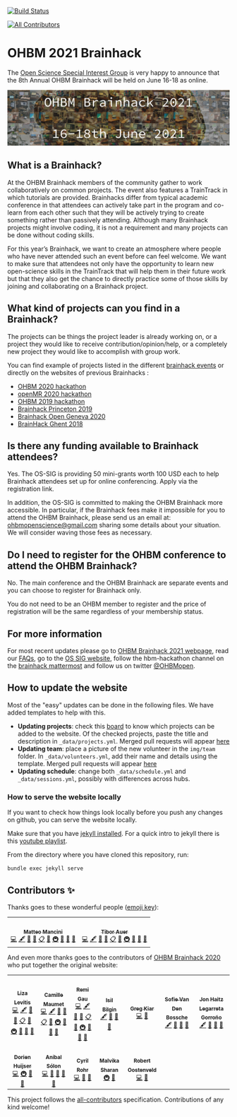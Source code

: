 [![Build Status](https://www.travis-ci.com/ohbm/hackathon2021.svg?branch=main)](https://www.travis-ci.com/ohbm/hackathon2021)
<!-- ALL-CONTRIBUTORS-BADGE:START - Do not remove or modify this section -->
[![All Contributors](https://img.shields.io/badge/all_contributors-12-orange.svg?style=flat-square)](#contributors-)
<!-- ALL-CONTRIBUTORS-BADGE:END -->

# OHBM 2021 Brainhack

The [Open Science Special Interest Group](https://ossig.netlify.com/) is very happy to announce that the 8th Annual OHBM Brainhack will be held on June 16-18 as online.

![landing_image](img/landing_hackathon_2021.jpg)

## What is a Brainhack?

At the OHBM Brainhack members of the community gather to work collaboratively on common projects. The event also features a TrainTrack in which tutorials are provided. Brainhacks differ from typical academic conference in that attendees can actively take part in the program and co-learn from each other such that they will be actively trying to create something rather than passively attending. Although many Brainhack projects might involve coding, it is not a requirement and many projects can be done without coding skills.

For this year’s Brainhack, we want to create an atmosphere where people who have never attended such an event before can feel welcome. We want to make sure that attendees not only have the opportunity to learn new open-science skills in the TrainTrack that will help them in their future work but that they also get the chance to directly practice some of those skills by joining and collaborating on a Brainhack project.

## What kind of projects can you find in a Brainhack?

The projects can be things the project leader is already working on, or a project they would like to receive contribution/opinion/help, or a completely new project they would like to accomplish with group work.

You can find example of projects listed in the different [brainhack events](http://www.brainhack.org/) or directly on the websites of previous Brainhacks :

-   [OHBM 2020 hackathon](https://github.com/ohbm/hackathon2020/issues)
-   [openMR 2020 hackathon](https://github.com/OpenMRBenelux/openmrb2020-hackathon/issues)
-   [OHBM 2019 hackathon](https://github.com/ohbm/hackathon2019/issues)
-   [Brainhack Princeton 2019](https://github.com/brainhack-princeton/brainhack-princeton-2019)
-   [Brainhack Open Geneva 2020](https://brainhack.ch/#portfolio)
-   [BrainHack Ghent 2018](https://brainhackghent.github.io)

## Is there any funding available to Brainhack attendees?

Yes. The OS-SIG is providing 50 mini-grants worth 100 USD each to help Brainhack attendees set up for online conferencing. Apply via the registration link.

In addition, the OS-SIG is committed to making the OHBM Brainhack more accessible. In particular, if the Brainhack fees make it impossible for you to attend the OHBM Brainhack, please send us an email at: ohbmopenscience@gmail.com sharing some details about your situation. We will consider waving those fees as necessary.

## Do I need to register for the OHBM conference to attend the OHBM Brainhack?

No.
The main conference and the OHBM Brainhack are separate events and you can choose to register for Brainhack only.

You do not need to be an OHBM member to register and the price of registration will be the same regardless of your membership status.

## For more information

For most recent updates please go to [OHBM Brainhack 2021 webpage](https://ohbm.github.io/hackathon2021), read our [FAQs](https://ohbm.github.io/hackathon2021/FAQ/), go to the [OS SIG website](https://ossig.netlify.com/), follow the hbm-hackathon channel on the [brainhack mattermost](https://mattermost.brainhack.org/signup_user_complete/?id=orpd9qqjb7gqpnwg5k1fdagrq) and follow us on twitter [@OHBMopen](https://twitter.com/ohbmopen).

## How to update the website

Most of the "easy" updates can be done in the following files. We have added templates to help with this.

-   **Updating projects**: check this [board](https://github.com/ohbm/hackathon2021/projects/2) to know which projects can be added to the website. Of the checked projects, paste the title and description in `_data/projects.yml`. Merged pull requests will appear [here](https://ohbm.github.io/hackathon2021/hackathon/)
-   **Updating team**: place a picture of the new volunteer in the `img/team` folder. In `_data/volunteers.yml`, add their name and details using the template. Merged pull requests will appear [here](https://ohbm.github.io/hackathon2021/team/)
-   **Updating schedule**: change both `_data/schedule.yml` and `_data/sessions.yml`, possibly with differences across hubs.

### How to serve the website locally

If you want to check how things look locally before you push any changes on github, you can serve the website locally.

Make sure that you have [jekyll installed](https://jekyllrb.com/docs/installation/). For a quick intro to jekyll there is this [youtube playlist](https://www.youtube.com/watch?v=T1itpPvFWHI&list=PLLAZ4kZ9dFpOPV5C5Ay0pHaa0RJFhcmcB).

From the directory where you have cloned this repository, run:
```
bundle exec jekyll serve
```

## Contributors ✨

Thanks goes to these wonderful people ([emoji key](https://allcontributors.org/docs/en/emoji-key)):

<!-- ALL-CONTRIBUTORS-LIST:START - Do not remove or modify this section -->
<!-- prettier-ignore-start -->
<!-- markdownlint-disable -->
<table>
  <tr>
    <td align="center"><a href="https://github.com/matteomancini"><img src="https://avatars.githubusercontent.com/u/29856041?v=4" width="100px;" alt=""/><br /><sub><b>Matteo Mancini</b></sub></a><br /><a href="https://github.com/ohbm/hackathon2021/commits?author=matteomancini" title="Code">💻</a> <a href="#content-matteomancini" title="Content">🖋</a> <a href="https://github.com/ohbm/hackathon2021/commits?author=matteomancini" title="Documentation">📖</a> <a href="#design-matteomancini" title="Design">🎨</a> <a href="#eventOrganizing-matteomancini" title="Event Organizing">📋</a> <a href="#ideas-matteomancini" title="Ideas, Planning, & Feedback">🤔</a> <a href="#infra-matteomancini" title="Infrastructure (Hosting, Build-Tools, etc)">🚇</a> <a href="#maintenance-tiborauer" title="Maintenance">🚧</a> <a href="https://github.com/ohbm/hackathon2020/pulls?q=is%3Apr+reviewed-by%3Amatteomancini" title="Reviewed Pull Requests">👀</a> <a href="#projectManagement-matteomancini" title="Project Management">📆</a></td>
    <td align="center"><a href="https://github.com/tiborauer"><img src="https://avatars.githubusercontent.com/u/4816041?v=4" width="100px;" alt=""/><br /><sub><b>Tibor Auer</b></sub></a><br /><a href="https://github.com/ohbm/hackathon2021/commits?author=tiborauer" title="Code">💻</a> <a href="#content-tiborauer" title="Content">🖋</a> <a href="https://github.com/ohbm/hackathon2021/commits?author=tiborauer" title="Documentation">📖</a> <a href="#design-tiborauer" title="Design">🎨</a> <a href="#eventOrganizing-tiborauer" title="Event Organizing">📋</a> <a href="#ideas-tiborauer" title="Ideas, Planning, & Feedback">🤔</a> <a href="#infra-tiborauer" title="Infrastructure (Hosting, Build-Tools, etc)">🚇</a> <a href="#maintenance-matteomancini" title="Maintenance">🚧</a> <a href="https://github.com/ohbm/hackathon2020/pulls?q=is%3Apr+reviewed-by%3Atiborauer" title="Reviewed Pull Requests">👀</a> <a href="#projectManagement-tiborauer" title="Project Management">📆</a></td>
  </tr>
</table>

<!-- markdownlint-enable -->
<!-- prettier-ignore-end -->
<!-- ALL-CONTRIBUTORS-LIST:END -->

And even more thanks goes to the contributors of [OHBM Brainhack 2020](https://ohbm.github.io/hackathon2020) who put together the original website:

<!-- prettier-ignore-start -->
<!-- markdownlint-disable -->

<table>
  <tr>
    <td align="center"><a href="https://github.com/llevitis"><img src="https://avatars3.githubusercontent.com/u/17363738?v=4" width="100px;" alt=""/><br /><sub><b>Liza Levitis</b></sub></a><br /><a href="https://github.com/ohbm/hackathon2020/commits?author=llevitis" title="Code">💻</a> <a href="#content-llevitis" title="Content">🖋</a> <a href="https://github.com/ohbm/hackathon2020/commits?author=llevitis" title="Documentation">📖</a> <a href="#design-llevitis" title="Design">🎨</a> <a href="#eventOrganizing-llevitis" title="Event Organizing">📋</a> <a href="#ideas-llevitis" title="Ideas, Planning, & Feedback">🤔</a> <a href="#infra-llevitis" title="Infrastructure (Hosting, Build-Tools, etc)">🚇</a> <a href="#maintenance-llevitis" title="Maintenance">🚧</a> <a href="https://github.com/ohbm/hackathon2020/pulls?q=is%3Apr+reviewed-by%3Allevitis" title="Reviewed Pull Requests">👀</a> <a href="#projectManagement-llevitis" title="Project Management">📆</a></td>
    <td align="center"><a href="http://camillemaumet.com"><img src="https://avatars1.githubusercontent.com/u/5374264?v=4" width="100px;" alt=""/><br /><sub><b>Camille Maumet</b></sub></a><br /><a href="https://github.com/ohbm/hackathon2020/commits?author=cmaumet" title="Code">💻</a> <a href="#content-cmaumet" title="Content">🖋</a> <a href="https://github.com/ohbm/hackathon2020/commits?author=cmaumet" title="Documentation">📖</a> <a href="#design-cmaumet" title="Design">🎨</a> <a href="#eventOrganizing-cmaumet" title="Event Organizing">📋</a> <a href="#ideas-cmaumet" title="Ideas, Planning, & Feedback">🤔</a> <a href="#infra-cmaumet" title="Infrastructure (Hosting, Build-Tools, etc)">🚇</a> <a href="#maintenance-cmaumet" title="Maintenance">🚧</a> <a href="https://github.com/ohbm/hackathon2020/pulls?q=is%3Apr+reviewed-by%3Acmaumet" title="Reviewed Pull Requests">👀</a> <a href="#projectManagement-cmaumet" title="Project Management">📆</a></td>
    <td align="center"><a href="https://remi-gau.github.io/"><img src="https://avatars3.githubusercontent.com/u/6961185?v=4" width="100px;" alt=""/><br /><sub><b>Remi Gau</b></sub></a><br /><a href="https://github.com/ohbm/hackathon2020/commits?author=Remi-Gau" title="Code">💻</a> <a href="#content-Remi-Gau" title="Content">🖋</a> <a href="https://github.com/ohbm/hackathon2020/commits?author=Remi-Gau" title="Documentation">📖</a> <a href="#design-Remi-Gau" title="Design">🎨</a> <a href="#eventOrganizing-Remi-Gau" title="Event Organizing">📋</a> <a href="#ideas-Remi-Gau" title="Ideas, Planning, & Feedback">🤔</a> <a href="#infra-Remi-Gau" title="Infrastructure (Hosting, Build-Tools, etc)">🚇</a> <a href="#maintenance-Remi-Gau" title="Maintenance">🚧</a> <a href="https://github.com/ohbm/hackathon2020/pulls?q=is%3Apr+reviewed-by%3ARemi-Gau" title="Reviewed Pull Requests">👀</a> <a href="#projectManagement-Remi-Gau" title="Project Management">📆</a></td>
    <td align="center"><a href="https://twitter.com/complexbrains"><img src="https://avatars1.githubusercontent.com/u/45263281?v=4" width="100px;" alt=""/><br /><sub><b>Isil Bilgin</b></sub></a><br /><a href="#content-complexbrains" title="Content">🖋</a> <a href="https://github.com/ohbm/hackathon2020/commits?author=complexbrains" title="Documentation">📖</a> <a href="#ideas-complexbrains" title="Ideas, Planning, & Feedback">🤔</a> <a href="https://github.com/ohbm/hackathon2020/pulls?q=is%3Apr+reviewed-by%3Acomplexbrains" title="Reviewed Pull Requests">👀</a></td>
    <td align="center"><a href="http://gkiar.github.io"><img src="https://avatars3.githubusercontent.com/u/4883288?v=4" width="100px;" alt=""/><br /><sub><b>Greg Kiar</b></sub></a><br /><a href="https://github.com/ohbm/hackathon2020/commits?author=gkiar" title="Code">💻</a> <a href="#design-gkiar" title="Design">🎨</a></td>
    <td align="center"><a href="https://github.com/sofievdbos"><img src="https://avatars0.githubusercontent.com/u/23309041?v=4" width="100px;" alt=""/><br /><sub><b>Sofie Van Den Bossche</b></sub></a><br /><a href="#content-sofievdbos" title="Content">🖋</a> <a href="https://github.com/ohbm/hackathon2020/commits?author=sofievdbos" title="Documentation">📖</a> <a href="#ideas-sofievdbos" title="Ideas, Planning, & Feedback">🤔</a> <a href="https://github.com/ohbm/hackathon2020/pulls?q=is%3Apr+reviewed-by%3Asofievdbos" title="Reviewed Pull Requests">👀</a></td>
    <td align="center"><a href="https://github.com/jhlegarreta"><img src="https://avatars3.githubusercontent.com/u/5576557?v=4" width="100px;" alt=""/><br /><sub><b>Jon Haitz Legarreta Gorroño</b></sub></a><br /><a href="#content-jhlegarreta" title="Content">🖋</a> <a href="https://github.com/ohbm/hackathon2020/commits?author=jhlegarreta" title="Documentation">📖</a> <a href="#ideas-jhlegarreta" title="Ideas, Planning, & Feedback">🤔</a> <a href="https://github.com/ohbm/hackathon2020/pulls?q=is%3Apr+reviewed-by%3Ajhlegarreta" title="Reviewed Pull Requests">👀</a></td>
  </tr>
  <tr>
    <td align="center"><a href="https://github.com/DorienHuijser"><img src="https://avatars1.githubusercontent.com/u/58177697?v=4" width="100px;" alt=""/><br /><sub><b>Dorien Huijser</b></sub></a><br /><a href="https://github.com/ohbm/hackathon2020/commits?author=DorienHuijser" title="Code">💻</a> <a href="#infra-DorienHuijser" title="Infrastructure (Hosting, Build-Tools, etc)">🚇</a> <a href="#maintenance-DorienHuijser" title="Maintenance">🚧</a> <a href="https://github.com/ohbm/hackathon2020/pulls?q=is%3Apr+reviewed-by%3ADorienHuijser" title="Reviewed Pull Requests">👀</a></td>
    <td align="center"><a href="https://anibalsolon.com/"><img src="https://avatars0.githubusercontent.com/u/562525?v=4" width="100px;" alt=""/><br /><sub><b>Anibal Sólon</b></sub></a><br /><a href="https://github.com/ohbm/hackathon2020/commits?author=anibalsolon" title="Code">💻</a> <a href="https://github.com/ohbm/hackathon2020/commits?author=anibalsolon" title="Documentation">📖</a> <a href="#design-anibalsolon" title="Design">🎨</a> <a href="#ideas-anibalsolon" title="Ideas, Planning, & Feedback">🤔</a> <a href="#maintenance-anibalsolon" title="Maintenance">🚧</a></td>
    <td align="center"><a href="https://ouestcode.com"><img src="https://avatars3.githubusercontent.com/u/6114?v=4" width="100px;" alt=""/><br /><sub><b>Cyril Rohr</b></sub></a><br /><a href="https://github.com/ohbm/hackathon2020/commits?author=crohr" title="Code">💻</a> <a href="#design-crohr" title="Design">🎨</a> <a href="#maintenance-crohr" title="Maintenance">🚧</a></td>
    <td align="center"><a href="https://github.com/malvikasharan"><img src="https://avatars0.githubusercontent.com/u/5370471?v=4" width="100px;" alt=""/><br /><sub><b>Malvika Sharan</b></sub></a><br /><a href="#infra-malvikasharan" title="Infrastructure (Hosting, Build-Tools, etc)">🚇</a> <a href="#ideas-malvikasharan" title="Ideas, Planning, & Feedback">🤔</a></td>
    <td align="center"><a href="https://github.com/robertoostenveld"><img src="https://avatars1.githubusercontent.com/u/899043?v=4" width="100px;" alt=""/><br /><sub><b>Robert Oostenveld</b></sub></a><br /><a href="https://github.com/ohbm/hackathon2020/commits?author=robertoostenveld" title="Code">💻</a> <a href="https://github.com/ohbm/hackathon2020/commits?author=robertoostenveld" title="Documentation">📖</a></td>
  </tr>
</table>

<!-- markdownlint-enable -->
<!-- prettier-ignore-end -->

This project follows the [all-contributors](https://github.com/all-contributors/all-contributors) specification. Contributions of any kind welcome!
